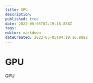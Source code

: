 ```yaml
---
title: GPU
description: 
published: true
date: 2022-05-05T04:19:16.888Z
tags: 
editor: markdown
dateCreated: 2022-05-05T04:19:16.888Z
---
```


# GPU
GPU 